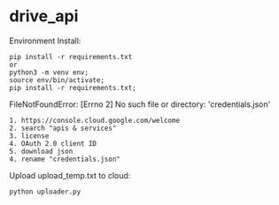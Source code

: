 # drive_api

<summary>Environment Install:</summary>
    
    pip install -r requirements.txt
    or
    python3 -m venv env;
    source env/bin/activate;
    pip install -r requirements.txt;
    
</details>

<summary>FileNotFoundError: [Errno 2] No such file or directory: 'credentials.json'</summary>
    
    1. https://console.cloud.google.com/welcome
    2. search "apis & services"
    3. license
    4. OAuth 2.0 client ID
    5. download json
    4. rename "credentials.json"
    
</details>

<summary>Upload upload_temp.txt to cloud:</summary>
    
    python uploader.py
    
</details>
